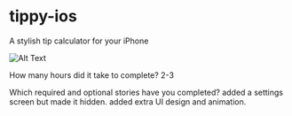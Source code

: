 # tippy-ios
A stylish tip calculator for your iPhone

![Alt Text](http://i.imgur.com/XMb5Fi9.gif)

How many hours did it take to complete? 2-3

Which required and optional stories have you completed? added a settings screen but made it hidden. added extra UI design and animation.
